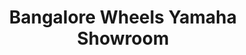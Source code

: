 ---
title: "Bangalore Wheels Yamaha Showroom"
url: /bangalore/bangalore-wheels-yamaha-showroom/
shop: motorcycle
---